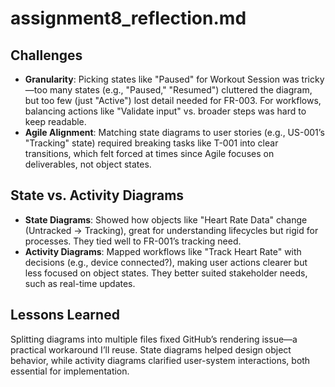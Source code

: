 # assignment8_reflection.md

## Challenges
- **Granularity**: Picking states like "Paused" for Workout Session was tricky—too many states (e.g., "Paused," "Resumed") cluttered the diagram, but too few (just "Active") lost detail needed for FR-003. For workflows, balancing actions like "Validate input" vs. broader steps was hard to keep readable.
- **Agile Alignment**: Matching state diagrams to user stories (e.g., US-001’s "Tracking" state) required breaking tasks like T-001 into clear transitions, which felt forced at times since Agile focuses on deliverables, not object states.

## State vs. Activity Diagrams
- **State Diagrams**: Showed how objects like "Heart Rate Data" change (Untracked → Tracking), great for understanding lifecycles but rigid for processes. They tied well to FR-001’s tracking need.
- **Activity Diagrams**: Mapped workflows like "Track Heart Rate" with decisions (e.g., device connected?), making user actions clearer but less focused on object states. They better suited stakeholder needs, such as real-time updates.

## Lessons Learned
Splitting diagrams into multiple files fixed GitHub’s rendering issue—a practical workaround I’ll reuse. State diagrams helped design object behavior, while activity diagrams clarified user-system interactions, both essential for implementation.
